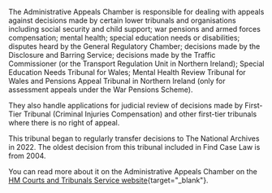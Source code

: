 The Administrative Appeals Chamber is responsible for dealing with appeals against decisions made by certain lower tribunals and organisations including social security and child support; war pensions and armed forces compensation; mental health; special education needs or disabilities; disputes heard by the General Regulatory Chamber; decisions made by the Disclosure and Barring Service; decisions made by the Traffic Commissioner (or the Transport Regulation Unit in Northern Ireland); Special Education Needs Tribunal for Wales; Mental Health Review Tribunal for Wales and Pensions Appeal Tribunal in Northern Ireland (only for assessment appeals under the War Pensions Scheme).

They also handle applications for judicial review of decisions made by First-Tier Tribunal (Criminal Injuries Compensation) and other first-tier tribunals where there is no right of appeal.

This tribunal began to regularly transfer decisions to The National Archives in 2022. The oldest decision from this tribunal included in Find Case Law is from 2004.

You can read more about it on the Administrative Appeals Chamber on the [HM Courts and Tribunals Service website](https://www.gov.uk/courts-tribunals/upper-tribunal-administrative-appeals-chamber){target="\_blank"}.
